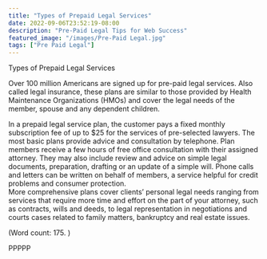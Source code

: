 ```yaml
---
title: "Types of Prepaid Legal Services"
date: 2022-09-06T23:52:19-08:00
description: "Pre-Paid Legal Tips for Web Success"
featured_image: "/images/Pre-Paid Legal.jpg"
tags: ["Pre Paid Legal"]
---
```


Types of Prepaid Legal Services

Over 100 million Americans are signed up for pre-paid legal services.  Also 
called legal insurance, these plans are similar to those provided by Health 
Maintenance Organizations (HMOs) and cover the legal needs of the member, 
spouse and any dependent children.

In a prepaid legal service plan, the customer pays a fixed monthly 
subscription fee of up to $25 for the services of pre-selected lawyers. 
The most basic plans provide advice and consultation by telephone. Plan 
members receive a few hours of free office consultation with their assigned 
attorney. They may also include review and advice on simple legal documents, 
preparation, drafting or an update of a simple will. Phone calls and letters
can be written on behalf of members, a service helpful for credit problems 
and consumer protection.  
More comprehensive plans cover clients’ personal legal needs ranging from 
services that require more time and effort on the part of your attorney, 
such as contracts, wills and deeds, to legal representation in negotiations 
and courts cases related to family matters, bankruptcy and real estate 
issues. 

(Word count: 175. )

PPPPP


